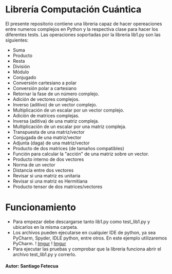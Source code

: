 # Librería Computación Cuántica

El presente repositorio contiene una libreria capaz de hacer opereaciones entre numeros complejos en Python y la respectiva clase para hacer los diferentes tests. Las operaciones soportadas por la libreria lib1.py son las siguientes: 

- Suma
- Producto
- Resta
- División
- Módulo
- Conjugado
- Conversión cartesiano a polar
- Conversión polar a cartesiano
- Retornar la fase de un número complejo.
- Adición de vectores complejos.
- Inverso (aditivo) de un vector complejo.
-  Multiplicación de un escalar por un vector complejo.
-  Adición de matrices complejas.
-  Inversa (aditiva) de una matriz compleja.
-  Multiplicación de un escalar por una matriz compleja.
-  Transpuesta de una matriz/vector
-  Conjugada de una matriz/vector
-  Adjunta (daga) de una matriz/vector
-  Producto de dos matrices (de tamaños compatibles)
-  Función para calcular la "acción" de una matriz sobre un vector.
-  Producto interno de dos vectores
-  Norma de un vector
-  Distancia entre dos vectores
-  Revisar si una matriz es unitaria
-  Revisar si una matriz es Hermitiana
-  Producto tensor de dos matrices/vectores
# Funcionamiento
* Para empezar debe descargarse tanto lib1.py como test_lib1.py y ubicarlos en la misma carpeta.
* Los archivos pueden ejecutarse en cualquier IDE de python, ya sea PyCharm, Spyder, IDLE python, entre otros. En este ejemplo utilizaremos PyCharm.
! [Imgur](https://imgur.com/lXliTfL)
! [Imgur](https://imgur.com/gy2CIWW)
* Para ejecutar las pruebas y comprobar que la libreria funciona abrir el archivo test_lib1.py y correrlo.





#### Autor: Santiago Fetecua
